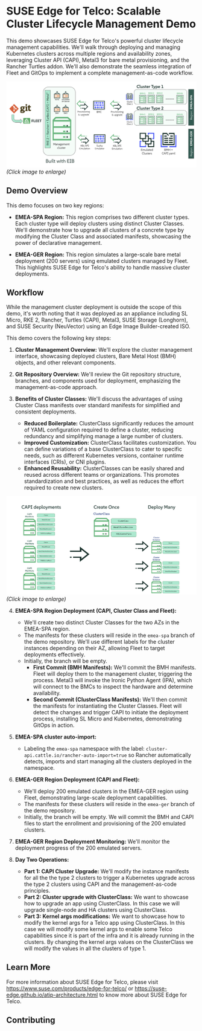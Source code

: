# SUSE Edge for Telco: Scalable Cluster Lifecycle Management Demo

This demo showcases SUSE Edge for Telco's powerful cluster lifecycle management capabilities. We'll walk through deploying and managing Kubernetes clusters across multiple regions and availability zones, leveraging Cluster API (CAPI), Metal3 for bare metal provisioning, and the Rancher Turtles addon.  We'll also demonstrate the seamless integration of Fleet and GitOps to implement a complete management-as-code workflow.

[![Demo MWC 2025](/resources/images/Demo-MWC2025.png "Lab structure and components")](/resources/images/Demo-MWC2025.png)  *(Click image to enlarge)*

## Demo Overview

This demo focuses on two key regions:

* **EMEA-SPA Region:** This region comprises two different cluster types. Each cluster type will deploy clusters using distinct Cluster Classes.  We'll demonstrate how to upgrade all clusters of a concrete type by modifying the Cluster Class and associated manifests, showcasing the power of declarative management.

* **EMEA-GER Region:**  This region simulates a large-scale bare metal deployment (200 servers) using emulated clusters managed by Fleet.  This highlights SUSE Edge for Telco's ability to handle massive cluster deployments.

## Workflow

While the management cluster deployment is outside the scope of this demo, it's worth noting that it was deployed as an appliance including SL Micro, RKE 2, Rancher, Turtles (CAPI), Metal3, SUSE Storage (Longhorn), and SUSE Security (NeuVector) using an Edge Image Builder-created ISO.

This demo covers the following key steps:

1. **Cluster Management Overview:** We'll explore the cluster management interface, showcasing deployed clusters, Bare Metal Host (BMH) objects, and other relevant components.

2. **Git Repository Overview:** We'll review the Git repository structure, branches, and components used for deployment, emphasizing the management-as-code approach.

3. **Benefits of Cluster Classes:** We'll discuss the advantages of using Cluster Class manifests over standard manifests for simplified and consistent deployments.
    * **Reduced Boilerplate:** ClusterClass significantly reduces the amount of YAML configuration required to define a cluster, reducing redundancy and simplifying manage a large number of clusters.
    * **Improved Customization:** ClusterClass facilitates customization. You can define variations of a base ClusterClass to cater to specific needs, such as different Kubernetes versions, container runtime interfaces (CRIs), or CNI plugins.
    * **Enhanced Reusability:** ClusterClasses can be easily shared and reused across different teams or organizations. This promotes standardization and best practices, as well as reduces the effort required to create new clusters.

[![CAPI vs ClusterClass](/resources/images/CAPIvsClusterClass.png "Differences between CAPI & ClusterClass")](/resources/images/CAPIvsClusterClass.png)  *(Click image to enlarge)*

4. **EMEA-SPA Region Deployment (CAPI, Cluster Class and Fleet):**
    * We'll create two distinct Cluster Classes for the two AZs in the EMEA-SPA region.
    * The manifests for these clusters will reside in the `emea-spa` branch of the demo repository.  We'll use different labels for the cluster instances depending on their AZ, allowing Fleet to target deployments effectively.
    * Initially, the branch will be empty.  
        * **First Commit (BMH Manifests):** We'll commit the BMH manifests. Fleet will deploy them to the management cluster, triggering the process. Metal3 will invoke the Ironic Python Agent (IPA), which will connect to the BMCs to inspect the hardware and determine availability.
        * **Second Commit (ClusterClass Manifests):** We'll then commit the manifests for instantiating the Cluster Classes. Fleet will detect the changes and trigger CAPI to initiate the deployment process, installing SL Micro and Kubernetes, demonstrating GitOps in action.

5. **EMEA-SPA cluster auto-import:** 
    * Labeling the `emea-spa` namespace with the label: `cluster-api.cattle.io/rancher-auto-import=true` so Rancher automatically detects, imports and start managing all the clusters deployed in the namespace.

6. **EMEA-GER Region Deployment (CAPI and Fleet):** 
    * We'll deploy 200 emulated clusters in the EMEA-GER region using Fleet, demonstrating large-scale deployment capabilities.
    * The manifests for these clusters will reside in the `emea-ger` branch of the demo repository.
    * Initially, the branch will be empty. We will commit the BMH and CAPI files to start the enrollment and provisioning of the 200 emulated clusters.

7. **EMEA-GER Region Deployment Monitoring:** We'll monitor the deployment progress of the 200 emulated servers.

8. **Day Two Operations:**
    * **Part 1: CAPI Cluster Upgrade:** We'll modify the instance manifests for all the the type 2 clusters to trigger a Kubernetes upgrade across the type 2 clusters using CAPI and the management-as-code principles.
    * **Part 2: Cluster upgrade with ClusterClass:** We want to showcase how to upgrade an app using ClusterClass. In this case we will upgrade single-node and HA clusters using ClusterClass.
    * **Part 3: Kernel args modifications:** We want to showcase how to modify the kernel args for a Telco app using ClusterClass. In this case we will modify some kernel args to enable some Telco capabilities since it is part of the infra and it is already running in the clusters. By changing the kernel args values on the ClusterClass we will modify the values in all the clusters of type 1.

## Learn More

For more information about SUSE Edge for Telco, please visit https://www.suse.com/products/edge-for-telco/ or https://suse-edge.github.io/atip-architecture.html to know more about SUSE Edge for Telco.

## Contributing
